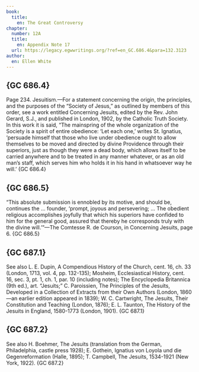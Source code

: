 ```yaml
---
book:
  title:
    en: The Great Controversy
chapter:
  number: 12A
  title:
    en: Appendix Note 17
  url: https://legacy.egwwritings.org/?ref=en_GC.686.4&para=132.3123
author:
  en: Ellen White
---
```


## {GC 686.4}

Page 234. Jesuitism.—For a statement concerning the origin, the principles, and the purposes of the “Society of Jesus,” as outlined by members of this order, see a work entitled Concerning Jesuits, edited by the Rev. John Gerard, S.J., and published in London, 1902, by the Catholic Truth Society. In this work it is said, “The mainspring of the whole organization of the Society is a spirit of entire obedience: ‘Let each one,’ writes St. Ignatius, ‘persuade himself that those who live under obedience ought to allow themselves to be moved and directed by divine Providence through their superiors, just as though they were a dead body, which allows itself to be carried anywhere and to be treated in any manner whatever, or as an old man’s staff, which serves him who holds it in his hand in whatsoever way he will.’ {GC 686.4}

## {GC 686.5}

“This absolute submission is ennobled by its motive, and should be, continues the ... founder, ‘prompt, joyous and persevering; ... The obedient religious accomplishes joyfully that which his superiors have confided to him for the general good, assured that thereby he corresponds truly with the divine will.’”—The Comtesse R. de Courson, in Concerning Jesuits, page 6. {GC 686.5}

## {GC 687.1}

See also L. E. Dupin, A Compendious History of the Church, cent. 16, ch. 33 (London, 1713, vol. 4, pp. 132-135); Mosheim, Ecclesiastical History, cent. 16, sec. 3, pt. 1, ch. 1, par. 10 (including notes); The Encyclopedia Britannica (9th ed.), art. “Jesuits;” C. Paroissien, The Principles of the Jesuits, Developed in a Collection of Extracts from their Own Authors (London, 1860—an earlier edition appeared in 1839); W. C. Cartwright, The Jesuits, Their Constitution and Teaching (London, 1876); E. L. Taunton, The History of the Jesuits in England, 1580-1773 (London, 1901). {GC 687.1}

## {GC 687.2}

See also H. Boehmer, The Jesuits (translation from the German, Philadelphia, castle press 1928); E. Gothein, Ignatius von Loyola und die Gegenreformation (Halle, 1895); T. Campbell, The Jesuits, 1534-1921 (New York, 1922). {GC 687.2}
